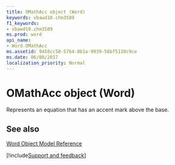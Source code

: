 ```yaml
---
title: OMathAcc object (Word)
keywords: vbawd10.chm3589
f1_keywords:
- vbawd10.chm3589
ms.prod: word
api_name:
- Word.OMathAcc
ms.assetid: 9458cc50-5764-8b1a-9939-56bf5118c9ce
ms.date: 06/08/2017
localization_priority: Normal
---
```



# OMathAcc object (Word)

Represents an equation that has an accent mark above the base.


## See also


[Word Object Model Reference](overview/Word/object-model.md)

[!include[Support and feedback](~/includes/feedback-boilerplate.md)]